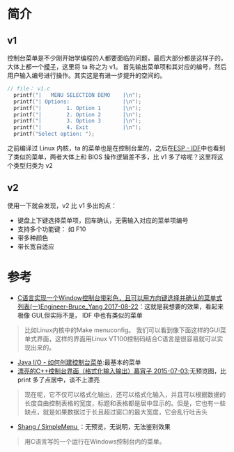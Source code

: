 # 简介
## v1
控制台菜单是不少刚开始学编程的人都要面临的问题，最后大部分都是这样子的，大体上都一个[模子](https://www.w3cschool.cn/java/codedemo-484048230.html)，这里将 ta 称之为 v1。 首先输出菜单项和其对应的编号，然后用户输入编号进行操作。其实这是有进一步提升的空间的。
```cpp
// file： v1.c
  printf("|   MENU SELECTION DEMO    |\n");
  printf("| Options:                 |\n");
  printf("|        1. Option 1       |\n");
  printf("|        2. Option 2       |\n");
  printf("|        3. Option 3       |\n");
  printf("|        4. Exit           |\n");
  printf("Select option: ");
```

之前编译过 Linux 内核，ta 的菜单也是在控制台里的，之后在[ESP - IDF](../espidf)中也看到了类似的菜单，两者大体上和 BIOS 操作逻辑差不多，比 v1 多了啥呢？这里将这个类型归类为 v2

## v2
使用一下就会发现，v2 比 v1 多出的点：
- 键盘上下键选择菜单项，回车确认，无需输入对应的菜单项编号
- 支持多个功能键： 如 F10
- 带多种颜色
- 带长宽自适应


# 参考
- [C语言实现一个Window控制台带彩色，且可以用方向键选择并确认的菜单式列表(一)Engineer-Bruce_Yang 2017-08-22](https://yangyuanxin.blog.csdn.net/article/details/77485367)：这就是我想要的效果，看起来极像 GUI,但实际不是， IDF 中也有类似的菜单
> 比如Linux内核中的Make menuconfig。
我们可以看到像下面这样的GUI菜单式界面，这样的界面用Linux VT100控制码结合C语言是很容易就可以实现出来的。
- [Java I/O - 如何创建控制台菜单](https://www.w3cschool.cn/java/codedemo-484048230.html):最基本的菜单
- [漂亮的C++控制台界面（格式化输入输出）慕宵子 2015-07-03](https://blog.csdn.net/u011134502/article/details/46746823);无预览图，比 print 多了点居中，谈不上漂亮
> 现在呢，它不仅可以格式化输出，还可以格式化输入，并且可以根据数据的长度自由控制表格的宽度，标题和表格都是居中显示的。但是，它也有一些缺点，就是如果数据过于长且超过窗口的最大宽度，它会乱行吐舌头
- [Shang / SimpleMenu ](https://gitee.com/shangcode_happy/SimpleMenu)：无预览，无说明，无法鉴别效果
> 用C语言写的一个运行在Windows控制台内的菜单。